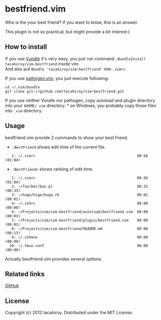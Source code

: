 bestfriend.vim
==========

Who is the your best friend?
If you want to know, this is an answer.

This plugin is not so practical, but might provide a bit interest:)

How to install
----------
If you use [Vundle](https://github.com/gmarik/vundle.git) it's very easy, you just run command `:BundleInstall tacahiroy/vim-bestfriend`
inside vim.  
And also put `Bundle 'tacahiroy/vim-bestfriend'` into `.vimrc`.

If you use [pathogen.vim](https://github.com/tpope/vim-pathogen), you just execute following:

    cd ~/.vim/bundle
    git clone git://github.com/tacahiroy/vim-bestfriend.git

If you use neither Vundle nor pathogen, copy autoload and plugin directory  
into your `$HOME/.vim` directory.
\* on Windows, you probably copy those files into `_vim` directory.

Usage
----------
bestfriend.vim provide 2 commands to show your best friend.

* `:BestFriend` shows edit time of the current file.
```
   1: ~/.vimrc                                               00:56 (01:04)
```

* `:BestFriends` shows ranking of edit time.
```
   1: ~/.vimrc                                               00:56 (01:04)
   2: ~/foo/bar/baz.pl                                       00:33 (00:33)
   3: ~/hoge/hige/huga.rb                                    00:01 (00:01)
   4: ~/.zshrc                                               00:00 (00:00)
   6: ~/Projects/vim/vim-bestfriend/autoload/bestfriend.vim  00:00 (00:03)
   7: ~/Projects/vim/vim-bestfriend/plugin/bestfriend.vim    00:00 (00:01)
   8: ~/Projects/vim/vim-bestfriend/README.md                00:00 (00:13)
   9: ~/.zshenv                                              00:00 (00:00)
  10: ~/.tmux.conf                                           00:00 (00:00)
```

Actually bestfriend.vim provides several options.

Related links
----------

[GitHub](https://github.com/tacahiroy/vim-bestfriend)

License
----------

Copyright (c) 2012 tacahiroy. Distributed under the MIT License.

